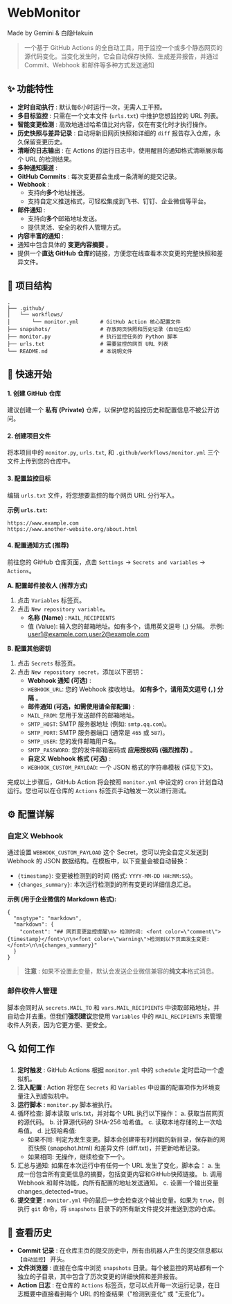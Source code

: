 # WebMonitor

Made by Gemini & 白隐Hakuin

> 一个基于 GitHub Actions 的全自动工具，用于监控一个或多个静态网页的源代码变化。当变化发生时，它会自动保存快照、生成差异报告，并通过 Commit、Webhook 和邮件等多种方式发送通知

## ✨ 功能特性

* **定时自动执行** : 默认每6小时运行一次，无需人工干预。
* **多目标监控** : 只需在一个文本文件 (`urls.txt`) 中维护您想监控的 URL 列表。
* **智能变更检测** : 高效地通过哈希值比对内容，仅在有变化时才执行操作。
* **历史快照与差异记录** : 自动将新旧网页快照和详细的 `diff` 报告存入仓库，永久保留变更历史。
* **清晰的日志输出** : 在 Actions 的运行日志中，使用醒目的通知格式清晰展示每个 URL 的检测结果。
* **多种通知渠道** :
* **GitHub Commits** : 每次变更都会生成一条清晰的提交记录。
* **Webhook** :
  * 支持向**多个**地址推送。
  * 支持自定义推送格式，可轻松集成到飞书、钉钉、企业微信等平台。
* **邮件通知** :
  * 支持向**多个**邮箱地址发送。
  * 提供灵活、安全的收件人管理方式。
* **内容丰富的通知** :
* 通知中包含具体的 **变更内容摘要** 。
* 提供一个**直达 GitHub 仓库**的链接，方便您在线查看本次变更的完整快照和差异文件。

## 📂 项目结构

```
.
├── .github/
│   └── workflows/
│       └── monitor.yml       # GitHub Action 核心配置文件
├── snapshots/                # 存放网页快照和历史记录（自动生成）
├── monitor.py                # 执行监控任务的 Python 脚本
├── urls.txt                  # 需要监控的网页 URL 列表
└── README.md                 # 本说明文件

```

## 🚀 快速开始

#### 1. 创建 GitHub 仓库

建议创建一个 **私有 (Private)** 仓库，以保护您的监控历史和配置信息不被公开访问。

#### 2. 创建项目文件

将本项目中的 `monitor.py`, `urls.txt`, 和 `.github/workflows/monitor.yml` 三个文件上传到您的仓库中。

#### 3. 配置监控目标

编辑 `urls.txt` 文件，将您想要监控的每个网页 URL 分行写入。

**示例 `urls.txt`:**

```
https://www.example.com
https://www.another-website.org/about.html

```

#### 4. 配置通知方式 (推荐)

前往您的 GitHub 仓库页面，点击 `Settings` -> `Secrets and variables` -> `Actions`。

**A. 配置邮件接收人 (推荐方式)**

1. 点击 `Variables` 标签页。
2. 点击 `New repository variable`。
   * **名称 (Name)** : `MAIL_RECIPIENTS`
   * 值 (Value): 输入您的邮箱地址。如有多个，请用英文逗号 (,) 分隔。
     示例: user1@example.com,user2@example.com

**B. 配置其他密钥**

1. 点击 `Secrets` 标签页。
2. 点击 `New repository secret`，添加以下密钥：
   * **Webhook 通知 (可选)** :
   * `WEBHOOK_URL`: 您的 Webhook 接收地址。 **如有多个，请用英文逗号 (`,`) 分隔** 。
   * **邮件通知 (可选，如需使用请全部配置)** :
   * `MAIL_FROM`: 您用于发送邮件的邮箱地址。
   * `SMTP_HOST`: SMTP 服务器地址 (例如: `smtp.qq.com`)。
   * `SMTP_PORT`: SMTP 服务器端口 (通常是 `465` 或 `587`)。
   * `SMTP_USER`: 您的发件邮箱用户名。
   * `SMTP_PASSWORD`: 您的发件邮箱密码或 **应用授权码 (强烈推荐)** 。
   * **自定义 Webhook 格式 (可选)** :
   * `WEBHOOK_CUSTOM_PAYLOAD`: 一个 JSON 格式的字符串模板 (详见下文)。

完成以上步骤后，GitHub Action 将会按照 `monitor.yml` 中设定的 `cron` 计划自动运行。您也可以在仓库的 `Actions` 标签页手动触发一次以进行测试。

## ⚙️ 配置详解

### 自定义 Webhook

通过设置 `WEBHOOK_CUSTOM_PAYLOAD` 这个 Secret，您可以完全自定义发送到 Webhook 的 JSON 数据结构。在模板中，以下变量会被自动替换：

* `{timestamp}`: 变更被检测到的时间 (格式: `YYYY-MM-DD HH:MM:SS`)。
* `{changes_summary}`: 本次运行检测到的所有变更的详细信息汇总。

**示例 (用于企业微信的 Markdown 格式):**

```
{
  "msgtype": "markdown",
  "markdown": {
    "content": "## 网页变更监控提醒\n> 检测时间: <font color=\"comment\">{timestamp}</font>\n\n<font color=\"warning\">检测到以下页面发生变更:</font>\n\n{changes_summary}"
  }
}

```

> **注意** : 如果不设置此变量，默认会发送企业微信兼容的**纯文本**格式消息。

### 邮件收件人管理

脚本会同时从 `secrets.MAIL_TO` 和 `vars.MAIL_RECIPIENTS` 中读取邮箱地址，并自动合并去重。但我们**强烈建议**您使用 `Variables` 中的 `MAIL_RECIPIENTS` 来管理收件人列表，因为它更方便、更安全。

## 🔍 如何工作

1. **定时触发** : GitHub Actions 根据 `monitor.yml` 中的 `schedule` 定时启动一个虚拟机。
2. **注入配置** : Action 将您在 `Secrets` 和 `Variables` 中设置的配置项作为环境变量注入到虚拟机中。
3. **运行脚本** : `monitor.py` 脚本被执行。
4. 循环检查: 脚本读取 urls.txt，并对每个 URL 执行以下操作：
   a. 获取当前网页的源代码。
   b. 计算源代码的 SHA-256 哈希值。
   c. 读取本地存储的上一次哈希值。
   d. 比较哈希值:
   - 如果不同: 判定为发生变更。脚本会创建带有时间戳的新目录，保存新的网页快照 (snapshot.html) 和差异文件 (diff.txt)，并更新哈希记录。
   - 如果相同: 无操作，继续检查下一个。
5. 汇总与通知: 如果在本次运行中有任何一个 URL 发生了变化，脚本会：
   a. 生成一份包含所有变更信息的摘要，包括变更内容和GitHub快照链接。
   b. 调用 Webhook 和邮件功能，向所有配置的地址发送通知。
   c. 设置一个输出变量 changes_detected=true。
6. **提交变更** : `monitor.yml` 中的最后一步会检查这个输出变量。如果为 `true`，则执行 `git` 命令，将 `snapshots` 目录下的所有新文件提交并推送到您的仓库。

## 📜 查看历史

* **Commit 记录** : 在仓库主页的提交历史中，所有由机器人产生的提交信息都以 `【自动监控】` 开头。
* **文件浏览器** : 直接在仓库中浏览 `snapshots` 目录。每个被监控的网站都有一个独立的子目录，其中包含了历次变更的详细快照和差异报告。
* **Action 日志** : 在仓库的 `Actions` 标签页，您可以点开每一次运行记录，在日志概要中直接看到每个 URL 的检查结果（"检测到变化" 或 "无变化"）。
